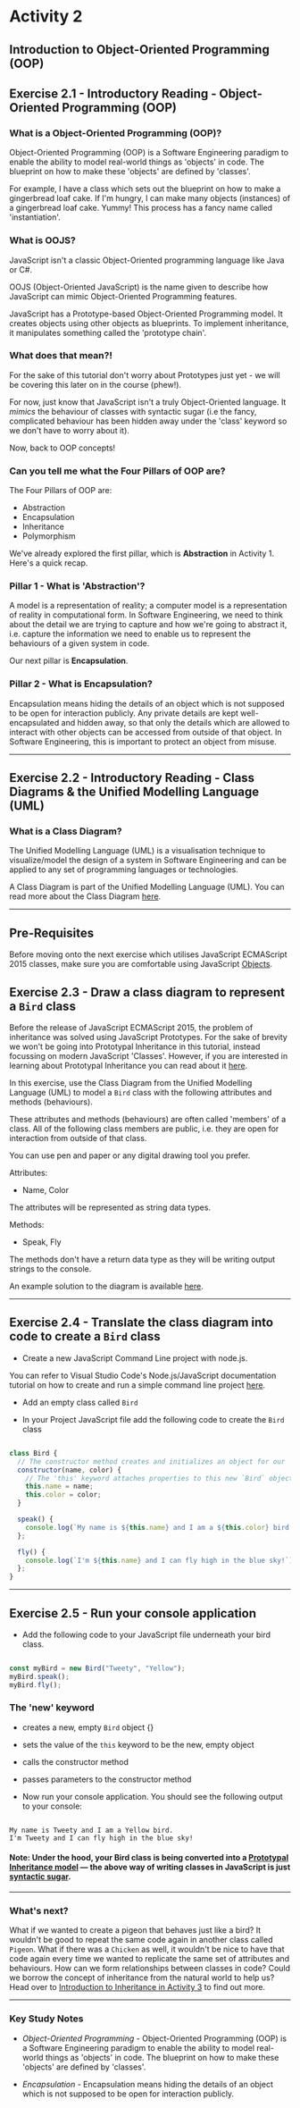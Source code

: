 # Activity 2
## Introduction to Object-Oriented Programming (OOP)

## Exercise 2.1 - Introductory Reading - Object-Oriented Programming (OOP)

### What is a Object-Oriented Programming (OOP)?

Object-Oriented Programming (OOP) is a Software Engineering paradigm to enable the ability to model real-world things as 'objects' in code. The blueprint on how to make these 'objects' are defined by 'classes'.

For example, I have a class which sets out the blueprint on how to make a gingerbread loaf cake. If I'm hungry, I can make many objects (instances) of a gingerbread loaf cake. Yummy! This process has a fancy name called 'instantiation'.

### What is OOJS?

JavaScript isn't a classic Object-Oriented programming language like Java or C#. 

OOJS (Object-Oriented JavaScript) is the name given to describe how JavaScript can mimic Object-Oriented Programming features.

JavaScript has a Prototype-based Object-Oriented Programming model. It creates objects using other objects as blueprints. To implement inheritance, it manipulates something called the 'prototype chain'.

### What does that mean?!

For the sake of this tutorial don't worry about Prototypes just yet - we will be covering this later on in the course (phew!).

For now, just know that JavaScript isn't a truly Object-Oriented language. It *mimics* the behaviour of classes with syntactic sugar (i.e the fancy, complicated behaviour has been hidden away under the 'class' keyword so we don't have to worry about it).

Now, back to OOP concepts!

### Can you tell me what the Four Pillars of OOP are?

The Four Pillars of OOP are:

- Abstraction
- Encapsulation
- Inheritance
- Polymorphism

We've already explored the first pillar, which is **Abstraction** in Activity 1. Here's a quick recap.

### Pillar 1 - What is 'Abstraction'?

A model is a representation of reality; a computer model is a representation of reality in computational form. In Software Engineering, we need to think about the detail we are trying to capture and how we're going to abstract it, i.e. capture the information we need to enable us to represent the behaviours of a given system in code.

Our next pillar is **Encapsulation**.

### Pillar 2 - What is Encapsulation?

Encapsulation means hiding the details of an object which is not supposed to be open for interaction publicly. Any private details are kept well-encapsulated and hidden away, so that only the details which are allowed to interact with other objects can be accessed from outside of that object. In Software Engineering, this is important to protect an object from misuse.

---

## Exercise 2.2 - Introductory Reading - Class Diagrams & the Unified Modelling Language (UML)

### What is a Class Diagram?

The Unified Modelling Language (UML) is a visualisation technique to visualize/model the design of a system in Software Engineering and can be applied to any set of programming languages or technologies.

A Class Diagram is part of the Unified Modelling Language (UML). You can read more about the Class Diagram [here](https://www.visual-paradigm.com/guide/uml-unified-modeling-language/what-is-class-diagram/).

---

## Pre-Requisites

Before moving onto the next exercise which utilises JavaScript ECMAScript 2015 classes, make sure you are comfortable using JavaScript [Objects](https://developer.mozilla.org/en-US/docs/Learn/JavaScript/Objects).

## Exercise 2.3 - Draw a class diagram to represent a `Bird` class

Before the release of JavaScript ECMAScript 2015, the problem of inheritance was solved using JavaScript Prototypes. For the sake of brevity we won't be going into Prototypal Inheritance in this tutorial, instead focussing on modern JavaScript 'Classes'. However, if you are interested in learning about Prototypal Inheritance you can read about it [here](https://developer.mozilla.org/en-US/docs/Web/JavaScript/Inheritance_and_the_prototype_chain).

In this exercise, use the Class Diagram from the Unified Modelling Language (UML) to model a `Bird` class with the following attributes and methods (behaviours).

These attributes and methods (behaviours) are often called 'members' of a class. All of the following class members are public, i.e. they are open for interaction from outside of that class.

You can use pen and paper or any digital drawing tool you prefer.

Attributes:
- Name, Color

The attributes will be represented as string data types.

Methods:
- Speak, Fly

The methods don't have a return data type as they will be writing output strings to the console.

An example solution to the diagram is available [here](../solutions/activity_2_exercise_2.3.png).

---

## Exercise 2.4 - Translate the class diagram into code to create a `Bird` class

- Create a new JavaScript Command Line project with node.js.

You can refer to Visual Studio Code's Node.js/JavaScript documentation tutorial on how to create and run a simple command line project [here](https://code.visualstudio.com/docs/nodejs/nodejs-tutorial).

- Add an empty class called `Bird`

- In your Project JavaScript file add the following code to create the `Bird` class

```JavaScript

class Bird {
  // The constructor method creates and initializes an object for our `Bird` class
  constructor(name, color) {
    // The 'this' keyword attaches properties to this new `Bird` object
    this.name = name;
    this.color = color;
  }

  speak() {
    console.log(`My name is ${this.name} and I am a ${this.color} bird.`);
  };

  fly() {
    console.log(`I'm ${this.name} and I can fly high in the blue sky!`);
  };
}
```

---

## Exercise 2.5 - Run your console application

- Add the following code to your JavaScript file underneath your bird class.

```JavaScript

const myBird = new Bird("Tweety", "Yellow");
myBird.speak();
myBird.fly();

```

### The 'new' keyword 
- creates a new, empty `Bird` object {}
- sets the value of the `this` keyword to be the new, empty object
- calls the constructor method 
- passes parameters to the constructor method


- Now run your console application. You should see the following output to your console:

```

My name is Tweety and I am a Yellow bird.
I'm Tweety and I can fly high in the blue sky!

```

#### Note: Under the hood, your Bird class is being converted into a [Prototypal Inheritance model](https://developer.mozilla.org/en-US/docs/Web/JavaScript/Inheritance_and_the_prototype_chain) — the above way of writing classes in JavaScript is just [syntactic sugar](https://en.wikipedia.org/wiki/Syntactic_sugar). 


---

### What's next?

What if we wanted to create a pigeon that behaves just like a bird? It wouldn't be good to repeat the same code again in another class called `Pigeon`. What if there was a `Chicken` as well, it wouldn't be nice to have that code again every time we wanted to replicate the same set of attributes and behaviours. How can we form relationships between classes in code? Could we borrow the concept of inheritance from the natural world to help us? Head over to [Introduction to Inheritance in Activity 3](./activity_3.md) to find out more.

---

### Key Study Notes

- *Object-Oriented Programming* - Object-Oriented Programming (OOP) is a Software Engineering paradigm to enable the ability to model real-world things as 'objects' in code. The blueprint on how to make these 'objects' are defined by 'classes'.

- *Encapsulation* - Encapsulation means hiding the details of an object which is not supposed to be open for interaction publicly.